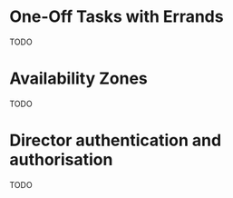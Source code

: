# One-Off Tasks with Errands

TODO

# Availability Zones

TODO

# Director authentication and authorisation

TODO
